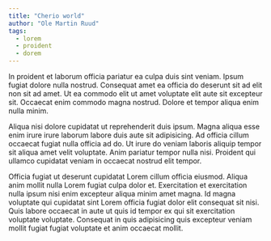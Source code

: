 ```yaml
---
title: "Cherio world"
author: "Ole Martin Ruud"
tags:
  - lorem
  - proident
  - dorem
---
```


In proident et laborum officia pariatur ea culpa duis sint veniam. Ipsum fugiat dolore nulla nostrud. Consequat amet ea officia do deserunt sit ad elit non sit ad amet. Ut ea commodo elit ut amet voluptate elit aute sit excepteur sit. Occaecat enim commodo magna nostrud. Dolore et tempor aliqua enim nulla minim.

Aliqua nisi dolore cupidatat ut reprehenderit duis ipsum. Magna aliqua esse enim irure irure laborum labore duis aute sit adipisicing. Ad officia cillum occaecat fugiat nulla officia ad do. Ut irure do veniam laboris aliquip tempor sit aliqua amet velit voluptate. Anim pariatur tempor nulla nisi. Proident qui ullamco cupidatat veniam in occaecat nostrud elit tempor.

Officia fugiat ut deserunt cupidatat Lorem cillum officia eiusmod. Aliqua anim mollit nulla Lorem fugiat culpa dolor et. Exercitation et exercitation nulla ipsum nisi enim excepteur aliqua minim amet magna. Id magna voluptate qui cupidatat sint Lorem officia fugiat dolor elit consequat sit nisi. Quis labore occaecat in aute ut quis id tempor ex qui sit exercitation voluptate voluptate. Consequat in quis adipisicing quis excepteur veniam mollit fugiat fugiat voluptate et anim occaecat mollit.